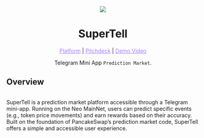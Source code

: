 <p align="center">
  <img src="https://github.com/user-attachments/assets/971f3178-acfe-4610-a026-610822261132">
</p>

<h1 align="center">SuperTell</h1>

<p align="center">
  <a href="" style="color: #a77dff">Platform</a> | <a href="" style="color: #a77dff">Pitchdeck</a> | <a href="" style="color: #a77dff">Demo Video</a>
</p>

<p align="center">Telegram Mini App <code>Prediction Market</code>.</p>

## Overview
<p align="center">
  <img src="">
</p>

SuperTell is a prediction market platform accessible through a Telegram mini-app.
Running on the Neo MainNet, users can predict specific events (e.g., token price movements) and earn rewards based on their accuracy. 
Built on the foundation of PancakeSwap’s prediction market code, SuperTell offers a simple and accessible user experience.

